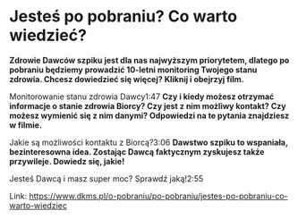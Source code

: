 # Jesteś po pobraniu? Co warto wiedzieć?

**Zdrowie Dawców szpiku jest dla nas najwyższym priorytetem, dlatego po pobraniu będziemy prowadzić 10\-letni monitoring Twojego stanu zdrowia. Chcesz dowiedzieć się więcej? Kliknij i obejrzyj film.**


Monitorowanie stanu zdrowia Dawcy1:47
**Czy i kiedy możesz otrzymać informacje o stanie zdrowia Biorcy? Czy jest z nim możliwy kontakt? Czy możesz wymienić się z nim danymi? Odpowiedzi na te pytania znajdziesz w filmie.**


Jakie są możliwości kontaktu z Biorcą?3:06
**Dawstwo szpiku to wspaniała, bezinteresowna idea. Zostając Dawcą faktycznym zyskujesz także przywileje. Dowiedz się, jakie!**


Jesteś Dawcą i masz super moc? Sprawdź jaką!2:55

Link: https://www.dkms.pl/o-pobraniu/po-pobraniu/jestes-po-pobraniu-co-warto-wiedziec
